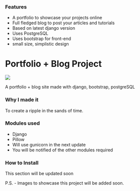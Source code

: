 ### Features

- A portfolio to showcase your projects online
- Full fledged blog to post your articles and tutorials
- Based on latest django version 
- Uses PostgreSQL
- Uses bootstrap for front-end
- small size, simplistic design

# Portfolio + Blog Project
![](https://i.imgur.com/G8xFJFw.png)

A portfolio + blog site made with django, bootstrap, postgreSQL

### Why I made it
To create a ripple in the sands of time.

### Modules used
- Django
- Pillow
- Will use gunicorn in the next update
- You will be notified of the other modules required

### How to Install
This section will be updated soon

P.S. - Images to showcase this project will be added soon.

